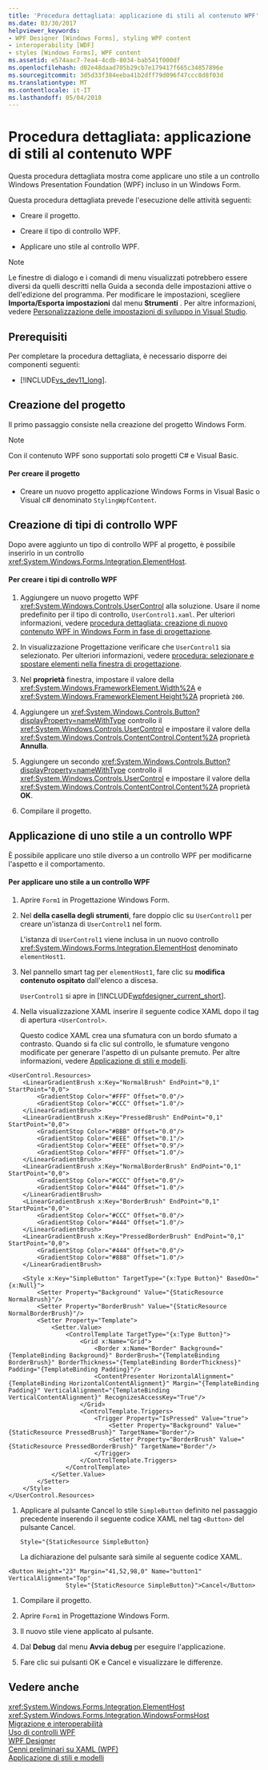 ```yaml
---
title: 'Procedura dettagliata: applicazione di stili al contenuto WPF'
ms.date: 03/30/2017
helpviewer_keywords:
- WPF Designer [Windows Forms], styling WPF content
- interoperability [WDF]
- styles [Windows Forms], WPF content
ms.assetid: e574aac7-7ea4-4cdb-8034-bab541f000df
ms.openlocfilehash: d02e48daad705b29cb7e179417f665c34857896e
ms.sourcegitcommit: 3d5d33f384eeba41b2dff79d096f47ccc8d8f03d
ms.translationtype: MT
ms.contentlocale: it-IT
ms.lasthandoff: 05/04/2018
---
```

# <a name="walkthrough-styling-wpf-content"></a>Procedura dettagliata: applicazione di stili al contenuto WPF
Questa procedura dettagliata mostra come applicare uno stile a un controllo Windows Presentation Foundation (WPF) incluso in un Windows Form.  
  
 Questa procedura dettagliata prevede l'esecuzione delle attività seguenti:  
  
-   Creare il progetto.  
  
-   Creare il tipo di controllo WPF.  
  
-   Applicare uno stile al controllo WPF.  
  
> [!NOTE]
>  Le finestre di dialogo e i comandi di menu visualizzati potrebbero essere diversi da quelli descritti nella Guida a seconda delle impostazioni attive o dell'edizione del programma. Per modificare le impostazioni, scegliere **Importa/Esporta impostazioni** dal menu **Strumenti** . Per altre informazioni, vedere [Personalizzazione delle impostazioni di sviluppo in Visual Studio](http://msdn.microsoft.com/library/22c4debb-4e31-47a8-8f19-16f328d7dcd3).  
  
## <a name="prerequisites"></a>Prerequisiti  
 Per completare la procedura dettagliata, è necessario disporre dei componenti seguenti:  
  
-   [!INCLUDE[vs_dev11_long](../../../../includes/vs-dev11-long-md.md)].  
  
## <a name="creating-the-project"></a>Creazione del progetto  
 Il primo passaggio consiste nella creazione del progetto Windows Form.  
  
> [!NOTE]
>  Con il contenuto WPF sono supportati solo progetti C# e Visual Basic.  
  
#### <a name="to-create-the-project"></a>Per creare il progetto  
  
-   Creare un nuovo progetto applicazione Windows Forms in Visual Basic o Visual c# denominato `StylingWpfContent`.  
  
## <a name="creating-the-wpf-control-types"></a>Creazione di tipi di controllo WPF  
 Dopo avere aggiunto un tipo di controllo WPF al progetto, è possibile inserirlo in un controllo <xref:System.Windows.Forms.Integration.ElementHost>.  
  
#### <a name="to-create-wpf-control-types"></a>Per creare i tipi di controllo WPF  
  
1.  Aggiungere un nuovo progetto WPF <xref:System.Windows.Controls.UserControl> alla soluzione. Usare il nome predefinito per il tipo di controllo, `UserControl1.xaml`. Per ulteriori informazioni, vedere [procedura dettagliata: creazione di nuovo contenuto WPF in Windows Form in fase di progettazione](../../../../docs/framework/winforms/advanced/walkthrough-creating-new-wpf-content-on-windows-forms-at-design-time.md).  
  
2.  In visualizzazione Progettazione verificare che `UserControl1` sia selezionato. Per ulteriori informazioni, vedere [procedura: selezionare e spostare elementi nella finestra di progettazione](http://msdn.microsoft.com/library/54cb70b6-b35b-46e4-a0cc-65189399c474).  
  
3.  Nel **proprietà** finestra, impostare il valore della <xref:System.Windows.FrameworkElement.Width%2A> e <xref:System.Windows.FrameworkElement.Height%2A> proprietà `200`.  
  
4.  Aggiungere un <xref:System.Windows.Controls.Button?displayProperty=nameWithType> controllo il <xref:System.Windows.Controls.UserControl> e impostare il valore della <xref:System.Windows.Controls.ContentControl.Content%2A> proprietà **Annulla**.  
  
5.  Aggiungere un secondo <xref:System.Windows.Controls.Button?displayProperty=nameWithType> controllo il <xref:System.Windows.Controls.UserControl> e impostare il valore della <xref:System.Windows.Controls.ContentControl.Content%2A> proprietà **OK**.  
  
6.  Compilare il progetto.  
  
## <a name="applying-a-style-to-a-wpf-control"></a>Applicazione di uno stile a un controllo WPF  
 È possibile applicare uno stile diverso a un controllo WPF per modificarne l'aspetto e il comportamento.  
  
#### <a name="to-apply-a-style-to-a-wpf-control"></a>Per applicare uno stile a un controllo WPF  
  
1.  Aprire `Form1` in Progettazione Windows Form.  
  
2.  Nel **della casella degli strumenti**, fare doppio clic su `UserControl1` per creare un'istanza di `UserControl1` nel form.  
  
     L'istanza di `UserControl1` viene inclusa in un nuovo controllo <xref:System.Windows.Forms.Integration.ElementHost> denominato `elementHost1`.  
  
3.  Nel pannello smart tag per `elementHost1`, fare clic su **modifica contenuto ospitato** dall'elenco a discesa.  
  
     `UserControl1` si apre in [!INCLUDE[wpfdesigner_current_short](../../../../includes/wpfdesigner-current-short-md.md)].  
  
4.  Nella visualizzazione XAML inserire il seguente codice XAML dopo il tag di apertura `<UserControl>`.  
  
     Questo codice XAML crea una sfumatura con un bordo sfumato a contrasto. Quando si fa clic sul controllo, le sfumature vengono modificate per generare l'aspetto di un pulsante premuto. Per altre informazioni, vedere [Applicazione di stili e modelli](../../../../docs/framework/wpf/controls/styling-and-templating.md).  
  
```xaml  
<UserControl.Resources>  
    <LinearGradientBrush x:Key="NormalBrush" EndPoint="0,1" StartPoint="0,0">  
        <GradientStop Color="#FFF" Offset="0.0"/>  
        <GradientStop Color="#CCC" Offset="1.0"/>  
    </LinearGradientBrush>  
    <LinearGradientBrush x:Key="PressedBrush" EndPoint="0,1" StartPoint="0,0">  
        <GradientStop Color="#BBB" Offset="0.0"/>  
        <GradientStop Color="#EEE" Offset="0.1"/>  
        <GradientStop Color="#EEE" Offset="0.9"/>  
        <GradientStop Color="#FFF" Offset="1.0"/>  
    </LinearGradientBrush>  
    <LinearGradientBrush x:Key="NormalBorderBrush" EndPoint="0,1" StartPoint="0,0">  
        <GradientStop Color="#CCC" Offset="0.0"/>  
        <GradientStop Color="#444" Offset="1.0"/>  
    </LinearGradientBrush>  
    <LinearGradientBrush x:Key="BorderBrush" EndPoint="0,1" StartPoint="0,0">  
        <GradientStop Color="#CCC" Offset="0.0"/>  
        <GradientStop Color="#444" Offset="1.0"/>  
    </LinearGradientBrush>  
    <LinearGradientBrush x:Key="PressedBorderBrush" EndPoint="0,1" StartPoint="0,0">  
        <GradientStop Color="#444" Offset="0.0"/>  
        <GradientStop Color="#888" Offset="1.0"/>  
    </LinearGradientBrush>  
  
    <Style x:Key="SimpleButton" TargetType="{x:Type Button}" BasedOn="{x:Null}">  
        <Setter Property="Background" Value="{StaticResource NormalBrush}"/>  
        <Setter Property="BorderBrush" Value="{StaticResource NormalBorderBrush}"/>  
        <Setter Property="Template">  
            <Setter.Value>  
                <ControlTemplate TargetType="{x:Type Button}">  
                    <Grid x:Name="Grid">  
                        <Border x:Name="Border" Background="{TemplateBinding Background}" BorderBrush="{TemplateBinding BorderBrush}" BorderThickness="{TemplateBinding BorderThickness}" Padding="{TemplateBinding Padding}"/>  
                        <ContentPresenter HorizontalAlignment="{TemplateBinding HorizontalContentAlignment}" Margin="{TemplateBinding Padding}" VerticalAlignment="{TemplateBinding VerticalContentAlignment}" RecognizesAccessKey="True"/>  
                    </Grid>  
                    <ControlTemplate.Triggers>  
                        <Trigger Property="IsPressed" Value="true">  
                            <Setter Property="Background" Value="{StaticResource PressedBrush}" TargetName="Border"/>  
                            <Setter Property="BorderBrush" Value="{StaticResource PressedBorderBrush}" TargetName="Border"/>  
                        </Trigger>  
                    </ControlTemplate.Triggers>  
                </ControlTemplate>  
            </Setter.Value>  
        </Setter>  
    </Style>  
</UserControl.Resources>  
```  
  
1.  Applicare al pulsante Cancel lo stile `SimpleButton` definito nel passaggio precedente inserendo il seguente codice XAML nel tag `<Button>` del pulsante Cancel.  
  
    ```  
    Style="{StaticResource SimpleButton}  
    ```  
  
     La dichiarazione del pulsante sarà simile al seguente codice XAML.  
  
```xaml  
<Button Height="23" Margin="41,52,98,0" Name="button1" VerticalAlignment="Top"  
                Style="{StaticResource SimpleButton}">Cancel</Button>  
```  
  
1.  Compilare il progetto.  
  
2.  Aprire `Form1` in Progettazione Windows Form.  
  
3.  Il nuovo stile viene applicato al pulsante.  
  
4.  Dal **Debug** dal menu **Avvia debug** per eseguire l'applicazione.  
  
5.  Fare clic sui pulsanti OK e Cancel e visualizzare le differenze.  
  
## <a name="see-also"></a>Vedere anche  
 <xref:System.Windows.Forms.Integration.ElementHost>  
 <xref:System.Windows.Forms.Integration.WindowsFormsHost>  
 [Migrazione e interoperabilità](../../../../docs/framework/wpf/advanced/migration-and-interoperability.md)  
 [Uso di controlli WPF](../../../../docs/framework/winforms/advanced/using-wpf-controls.md)  
 [WPF Designer](http://msdn.microsoft.com/library/c6c65214-8411-4e16-b254-163ed4099c26)  
 [Cenni preliminari su XAML (WPF)](../../../../docs/framework/wpf/advanced/xaml-overview-wpf.md)  
 [Applicazione di stili e modelli](../../../../docs/framework/wpf/controls/styling-and-templating.md)
